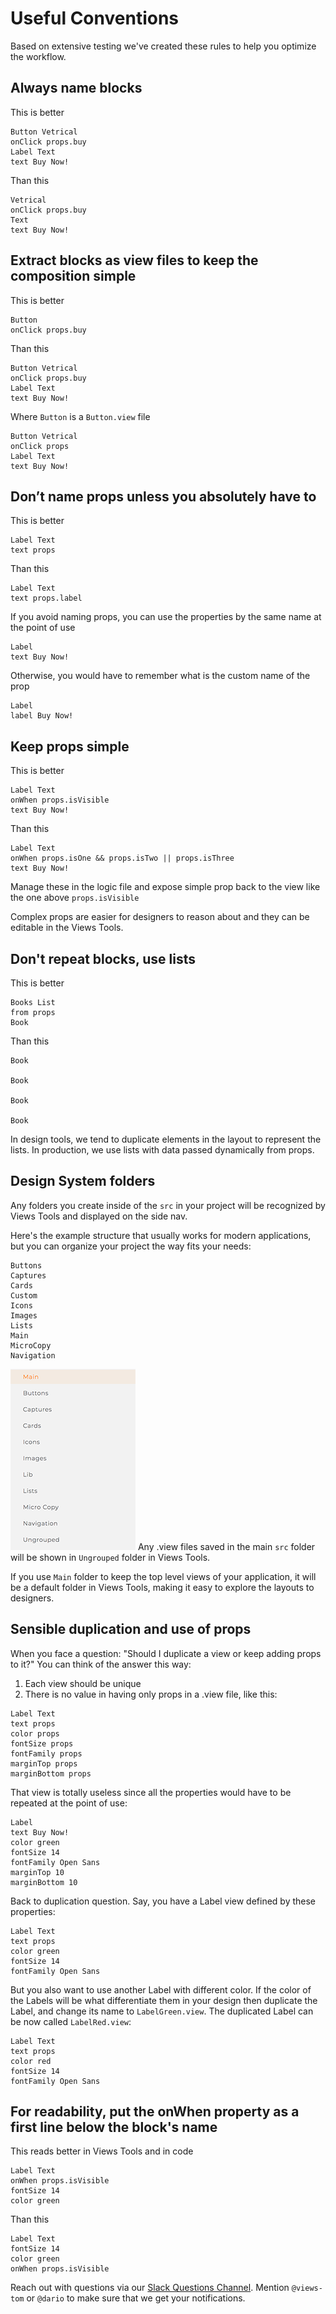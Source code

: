 # Useful Conventions
Based on extensive testing we've created these rules to help you optimize the workflow.

## Always name blocks
This is better
```views
Button Vetrical
onClick props.buy
Label Text
text Buy Now!
```
Than this
```views
Vetrical
onClick props.buy
Text
text Buy Now!
```

## Extract blocks as view files to keep the composition simple
This is better
```views
Button
onClick props.buy
```
Than this
```views
Button Vetrical
onClick props.buy
Label Text
text Buy Now!
```
Where `Button` is a `Button.view` file
```views
Button Vetrical
onClick props
Label Text
text Buy Now!
```

## Don’t name props unless you absolutely have to
This is better
```views
Label Text
text props
```
Than this
```views
Label Text
text props.label
```
If you avoid naming props, you can use the properties by the same name at the point of use
```views
Label
text Buy Now!
```
Otherwise, you would have to remember what is the custom name of the prop
```views
Label
label Buy Now!
```

## Keep props simple
This is better
```views
Label Text
onWhen props.isVisible
text Buy Now!
```
Than this
```views
Label Text
onWhen props.isOne && props.isTwo || props.isThree
text Buy Now!
```
Manage these in the logic file and expose simple prop back to the view like the
one above `props.isVisible`

Complex props are easier for designers to reason about and they can be editable
in the Views Tools.

## Don't repeat blocks, use lists
This is better
```views
Books List
from props
Book
```
Than this
```views
Book

Book

Book

Book
```
In design tools, we tend to duplicate elements in the layout to represent the lists.
In production, we use lists with data passed dynamically from props.

## Design System folders
Any folders you create inside of the `src` in your project will be recognized by
Views Tools and displayed on the side nav.

Here's the example structure that usually works for modern applications, but you
can organize your project the way fits your needs:
```
Buttons
Captures
Cards
Custom
Icons
Images
Lists
Main
MicroCopy
Navigation
```
![Folders in Views Tools](FoldersSample.png)
Any .view files saved in the main `src` folder will be shown in `Ungrouped` folder
in Views Tools.

If you use `Main` folder to keep the top level views of your application, it will be
a default folder in Views Tools, making it easy to explore the layouts to designers.

## Sensible duplication and use of props
When you face a question:
"Should I duplicate a view or keep adding props to it?"
You can think of the answer this way:
1. Each view should be unique
2. There is no value in having only props in a .view file, like this:
```views
Label Text
text props
color props
fontSize props
fontFamily props
marginTop props
marginBottom props
```
That view is totally useless since all the properties would have to be repeated
at the point of use:
```views
Label
text Buy Now!
color green
fontSize 14
fontFamily Open Sans
marginTop 10
marginBottom 10
```
Back to duplication question.
Say, you have a Label view defined by these properties:
```views
Label Text
text props
color green
fontSize 14
fontFamily Open Sans
```
But you also want to use another Label with different color. If the color of the Labels
will be what differentiate them in your design then duplicate the Label, and change its name
to `LabelGreen.view`. The duplicated Label can be now called `LabelRed.view`:
```views
Label Text
text props
color red
fontSize 14
fontFamily Open Sans
```

## For readability, put the onWhen property as a first line below the block's name
This reads better in Views Tools and in code
```views
Label Text
onWhen props.isVisible
fontSize 14
color green
```
Than this
```views
Label Text
fontSize 14
color green
onWhen props.isVisible
```

Reach out with questions via our [Slack Questions Channel](https://slack.viewsdx.com/).
Mention `@views-tom` or `@dario` to make sure that we get your notifications.
